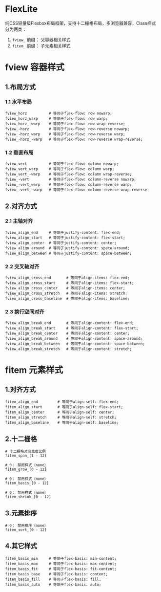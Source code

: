 ﻿# FlexLite

纯CSS轻量级Flexbox布局框架，支持十二栅格布局，多浏览器兼容，Class样式分为两类：

1. ````fview_```` 前缀： 父容器相关样式
2. ````fitem_```` 前缀： 子元素相关样式

# fview 容器样式

## 1.布局方式

### 1.1 水平布局

	fview_horz			# 等同于flex-flow: row nowarp;
	fview_horz_warp		# 等同于flex-flow: row warp;
	fview_horz_-warp	# 等同于flex-flow: row wrap-reverse;
	fview_-horz			# 等同于flex-flow: row-reverse nowarp;
	fview_-horz_warp	# 等同于flex-flow: row-reverse warp;
	fview_-horz_-warp	# 等同于flex-flow: row-reverse wrap-reverse;

### 1.2 垂直布局

	fview_vert			# 等同于flex-flow: column nowarp;
	fview_vert_warp		# 等同于flex-flow: column warp;
	fview_vert_-warp	# 等同于flex-flow: column wrap-reverse;
	fview_-vert			# 等同于flex-flow: column-reverse nowarp;
	fview_-vert_warp	# 等同于flex-flow: column-reverse warp;
	fview_-vert_-warp	# 等同于flex-flow: column-reverse wrap-reverse;

## 2.对齐方式

### 2.1 主轴对齐

	fview_align_end		# 等同于justify-content: flex-end;
	fview_align_start	# 等同于justify-content: flex-start;
	fview_align_center	# 等同于justify-content: center;
	fview_align_around	# 等同于justify-content: space-around;
	fview_align_between	# 等同于justify-content: space-between;
	

### 2.2 交叉轴对齐

	fview_align_cross_end		# 等同于align-items: flex-end;
	fview_align_cross_start		# 等同于align-items: flex-start;
	fview_align_cross_center	# 等同于align-items: center;
	fview_align_cross_stretch	# 等同于align-items: stretch;
	fview_align_cross_baseline	# 等同于align-items: baseline;

### 2.3 换行空间对齐

	fview_align_break_end		# 等同于align-content: flex-end;
	fview_align_break_start		# 等同于align-content: flex-start;
	fview_align_break_center	# 等同于align-content: center;
	fview_align_break_around	# 等同于align-content: space-around;
	fview_align_break_between	# 等同于align-content: space-between;
	fview_align_break_stretch	# 等同于align-content: stretch;

# fitem 元素样式

## 1.对齐方式

	fitem_align_end			# 等同于align-self: flex-end;
	fitem_align_start		# 等同于align-self: flex-start;
	fitem_align_center		# 等同于align-self: center;
	fitem_align_stretch		# 等同于align-self: stretch;
	fitem_align_baseline	# 等同于align-self: baseline;
	
## 2.十二栅格

	# 十二栅格对应宽度比例
	fitem_span_[1 - 12]
	
	# 0： 禁用样式（none）
	fitem_grow_[0 - 12]
	
	# 0： 禁用样式（none）
	fitem_basis_[0 - 12]
	
	# 0： 禁用样式（none）
	fitem_shrink_[0 - 12]

## 3.元素排序

	# 0： 禁用排序（none）
	fitem_sort_[0 - 12]
	
## 4.其它样式

	fitem_basis_min		# 等同于flex-basis: min-content;
	fitem_basis_max		# 等同于flex-basis: max-content;
	fitem_basis_fit		# 等同于flex-basis: fit-content;
	fitem_basis_base	# 等同于flex-basis: content;
	fitem_basis_fill	# 等同于flex-basis: fill;
	fitem_basis_auto	# 等同于flex-basis: auto;
